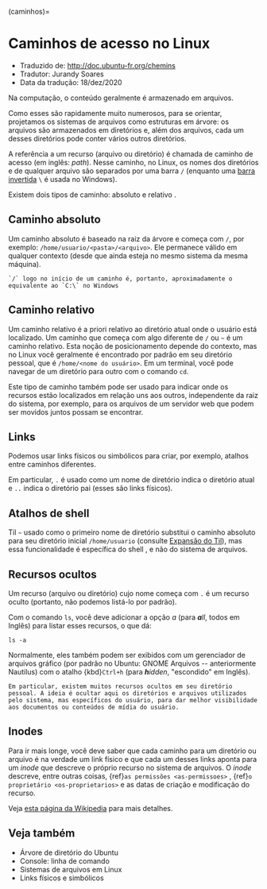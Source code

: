 (caminhos)=

# Caminhos de acesso no Linux

- Traduzido de: <http://doc.ubuntu-fr.org/chemins>
- Tradutor: Jurandy Soares
- Data da tradução: 18/dez/2020

Na computação, o conteúdo geralmente é armazenado em arquivos.

Como esses são rapidamente muito numerosos, para se orientar, projetamos os sistemas de arquivos como estruturas em árvore: os arquivos são armazenados em diretórios e, além dos arquivos, cada um desses diretórios pode conter vários outros diretórios.

A referência a um recurso (arquivo ou diretório) é chamada de caminho de acesso (em inglês: *path*). Nesse caminho, no Linux, os nomes dos diretórios e de qualquer arquivo são separados por uma barra `/` (enquanto uma [barra invertida](https://pt.wikipedia.org/wiki/Barra_inversa) `\` é usada no Windows).

Existem dois tipos de caminho: absoluto e relativo .

## Caminho absoluto

Um caminho absoluto é baseado na raiz da árvore e começa com `/`, por exemplo: `/home/usuario/<pasta>/<arquivo>`. Ele permanece válido em qualquer contexto (desde que ainda esteja no mesmo sistema da mesma máquina).

```{tip}
`/` logo no início de um caminho é, portanto, aproximadamente o equivalente ao `C:\` no Windows 
```

## Caminho relativo

Um caminho relativo é a priori relativo ao diretório atual onde o usuário está localizado. Um caminho que começa com algo diferente de `/` ou `~` é um caminho relativo. Esta noção de posicionamento depende do contexto, mas no Linux você geralmente é encontrado por padrão em seu diretório pessoal, que é `/home/<nome do usuário>`. Em um terminal, você pode navegar de um diretório para outro com o comando `cd`.

Este tipo de caminho também pode ser usado para indicar onde os recursos estão localizados em relação uns aos outros, independente da raiz do sistema, por exemplo, para os arquivos de um servidor web que podem ser movidos juntos possam se encontrar.

## Links

Podemos usar links físicos ou simbólicos para criar, por exemplo, atalhos entre caminhos diferentes.

Em particular, `.` é usado como um nome de diretório indica o diretório atual e `..` indica o diretório pai (esses são links físicos).

## Atalhos de shell

Til `~` usado como o primeiro nome de diretório substitui o caminho absoluto para seu diretório inicial `/home/usuario` (consulte [Expansão do Til](http://www.gnu.org/software/bash/manual/html_node/Tilde-Expansion.html)), mas essa funcionalidade é específica do shell , e não do sistema de arquivos.

## Recursos ocultos

Um recurso (arquivo ou diretório) cujo nome começa com `.` é um recurso oculto (portanto, não podemos listá-lo por padrão).

Com o comando `ls`, você deve adicionar a opção *a* (para <i><b>a</b>ll</i>, todos em Inglês) para listar esses recursos, o que dá:

    ls -a

Normalmente, eles também podem ser exibidos com um gerenciador de arquivos gráfico (por padrão no Ubuntu: GNOME Arquivos -- anteriormente Nautilus) com o atalho {kbd}`Ctrl+h` (para <i><b>h</b>idden</i>, "escondido" em Inglês).

```{note}
Em particular, existem muitos recursos ocultos em seu diretório pessoal. A ideia é ocultar aqui os diretórios e arquivos utilizados pelo sistema, mas específicos do usuário, para dar melhor visibilidade aos documentos ou conteúdos de mídia do usuário.
```

## Inodes

Para ir mais longe, você deve saber que cada caminho para um diretório ou arquivo é na verdade um link físico e que cada um desses links aponta para um *inode* que descreve o próprio recurso no sistema de arquivos. O *inode* descreve, entre outras coisas, {ref}`as permissões <as-permissoes>` , {ref}`o proprietário <os-proprietarios>` e as datas de criação e modificação do recurso.

Veja [esta página da Wikipedia](https://pt.wikipedia.org/wiki/N%C3%B3-i) para mais detalhes.

## Veja também

- Árvore de diretório do Ubuntu
- Console: linha de comando
- Sistemas de arquivos em Linux
- Links físicos e simbólicos
